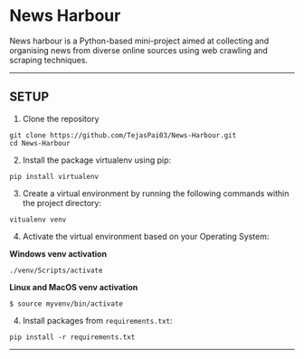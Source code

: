 # News Harbour

News harbour is a Python-based mini-project aimed at collecting and organising news from diverse online sources using web crawling and scraping techniques.


---

## SETUP

1. Clone the repository
   
```
git clone https://github.com/TejasPai03/News-Harbour.git
cd News-Harbour
```

2. Install the package virtualenv using pip:

```
pip install virtualenv
```

3. Create a virtual environment by running the following commands within the project directory:

```
vitualenv venv
```

4. Activate the virtual environment based on your Operating System:

**Windows venv activation**
```
./venv/Scripts/activate
```

**Linux and MacOS venv activation**
```
$ source myvenv/bin/activate
```
4. Install packages from `requirements.txt`:

```
pip install -r requirements.txt
```


---


